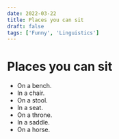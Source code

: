 ```yaml
---
date: 2022-03-22
title: Places you can sit
draft: false
tags: ['Funny', 'Linguistics']
---
```


# Places you can sit

- On a bench.
- In a chair.
- On a stool.
- In a seat.
- On a throne.
- In a saddle.
- On a horse.
